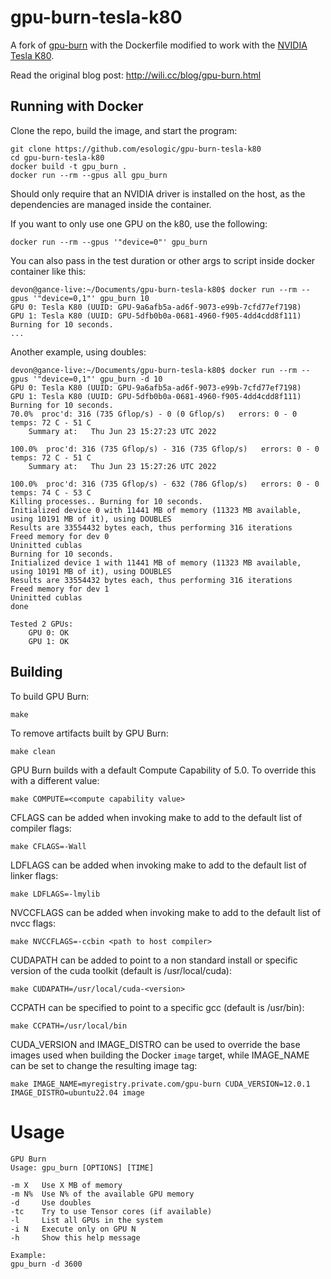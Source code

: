 # gpu-burn-tesla-k80

A fork of [gpu-burn](https://github.com/wilicc/gpu-burn) with the Dockerfile modified to work with
the [NVIDIA Tesla K80](https://www.nvidia.com/en-gb/data-center/tesla-k80/).

Read the original blog post: http://wili.cc/blog/gpu-burn.html


## Running with Docker

Clone the repo, build the image, and start the program:

```
git clone https://github.com/esologic/gpu-burn-tesla-k80
cd gpu-burn-tesla-k80
docker build -t gpu_burn .
docker run --rm --gpus all gpu_burn
```

Should only require that an NVIDIA driver is installed on the host, as the dependencies are managed
inside the container.

If you want to only use one GPU on the k80, use the following:

```
docker run --rm --gpus '"device=0"' gpu_burn
```

You can also pass in the test duration or other args to script inside docker container like this:

```
devon@gance-live:~/Documents/gpu-burn-tesla-k80$ docker run --rm --gpus '"device=0,1"' gpu_burn 10
GPU 0: Tesla K80 (UUID: GPU-9a6afb5a-ad6f-9073-e99b-7cfd77ef7198)
GPU 1: Tesla K80 (UUID: GPU-5dfb0b0a-0681-4960-f905-4dd4cdd8f111)
Burning for 10 seconds.
...
```

Another example, using doubles:

```
devon@gance-live:~/Documents/gpu-burn-tesla-k80$ docker run --rm --gpus '"device=0,1"' gpu_burn -d 10
GPU 0: Tesla K80 (UUID: GPU-9a6afb5a-ad6f-9073-e99b-7cfd77ef7198)
GPU 1: Tesla K80 (UUID: GPU-5dfb0b0a-0681-4960-f905-4dd4cdd8f111)
Burning for 10 seconds.
70.0%  proc'd: 316 (735 Gflop/s) - 0 (0 Gflop/s)   errors: 0 - 0   temps: 72 C - 51 C 
	Summary at:   Thu Jun 23 15:27:23 UTC 2022

100.0%  proc'd: 316 (735 Gflop/s) - 316 (735 Gflop/s)   errors: 0 - 0   temps: 72 C - 51 C 
	Summary at:   Thu Jun 23 15:27:26 UTC 2022

100.0%  proc'd: 316 (735 Gflop/s) - 632 (786 Gflop/s)   errors: 0 - 0   temps: 74 C - 53 C 
Killing processes.. Burning for 10 seconds.
Initialized device 0 with 11441 MB of memory (11323 MB available, using 10191 MB of it), using DOUBLES
Results are 33554432 bytes each, thus performing 316 iterations
Freed memory for dev 0
Uninitted cublas
Burning for 10 seconds.
Initialized device 1 with 11441 MB of memory (11323 MB available, using 10191 MB of it), using DOUBLES
Results are 33554432 bytes each, thus performing 316 iterations
Freed memory for dev 1
Uninitted cublas
done

Tested 2 GPUs:
	GPU 0: OK
	GPU 1: OK
```


## Building

To build GPU Burn:

`make`

To remove artifacts built by GPU Burn:

`make clean`

GPU Burn builds with a default Compute Capability of 5.0.
To override this with a different value:

`make COMPUTE=<compute capability value>`

CFLAGS can be added when invoking make to add to the default
list of compiler flags:

`make CFLAGS=-Wall`

LDFLAGS can be added when invoking make to add to the default
list of linker flags:

`make LDFLAGS=-lmylib`

NVCCFLAGS can be added when invoking make to add to the default
list of nvcc flags:

`make NVCCFLAGS=-ccbin <path to host compiler>`

CUDAPATH can be added to point to a non standard install or
specific version of the cuda toolkit (default is 
/usr/local/cuda):

`make CUDAPATH=/usr/local/cuda-<version>`

CCPATH can be specified to point to a specific gcc (default is
/usr/bin):

`make CCPATH=/usr/local/bin`

CUDA_VERSION and IMAGE_DISTRO can be used to override the base
images used when building the Docker `image` target, while IMAGE_NAME
can be set to change the resulting image tag:

`make IMAGE_NAME=myregistry.private.com/gpu-burn CUDA_VERSION=12.0.1 IMAGE_DISTRO=ubuntu22.04 image`

# Usage

    GPU Burn
    Usage: gpu_burn [OPTIONS] [TIME]
    
    -m X   Use X MB of memory
    -m N%  Use N% of the available GPU memory
    -d     Use doubles
    -tc    Try to use Tensor cores (if available)
    -l     List all GPUs in the system
    -i N   Execute only on GPU N
    -h     Show this help message
    
    Example:
    gpu_burn -d 3600
